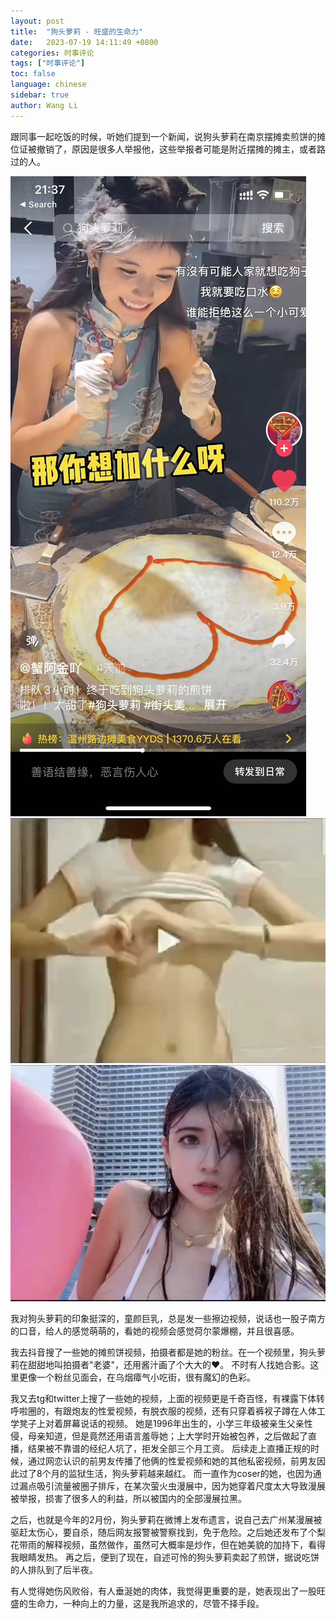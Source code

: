 ```yaml
---
layout: post
title:  "狗头萝莉 - 旺盛的生命力"
date:   2023-07-19 14:11:49 +0800
categories: 时事评论
tags: ["时事评论"]
toc: false
language: chinese
sidebar: true
author: Wang Li
---
```


跟同事一起吃饭的时候，听她们提到一个新闻，说狗头萝莉在南京摆摊卖煎饼的摊位证被撤销了，原因是很多人举报他，这些举报者可能是附近摆摊的摊主，或者路过的人。

![](/assets/image/20230719-gt/3.jpg)
![](/assets/image/20230719-gt/1.jpg)
![](/assets/image/20230719-gt/2.jpg)

我对狗头萝莉的印象挺深的，童颜巨乳，总是发一些擦边视频，说话也一股子南方的口音，给人的感觉萌萌的，看她的视频会感觉荷尔蒙爆棚，并且很喜感。

我去抖音搜了一些她的摊煎饼视频，拍摄者都是她的粉丝。在一个视频里，狗头萝莉在甜甜地叫拍摄者"老婆"，还用酱汁画了个大大的❤。 不时有人找她合影。这里更像一个粉丝见面会，在乌烟瘴气小吃街，很有魔幻的色彩。

我又去tg和twitter上搜了一些她的视频，上面的视频更是千奇百怪，有裸露下体转呼啦圈的，有跟炮友的性爱视频，有脱衣服的视频，还有只穿着裤衩子蹲在人体工学凳子上对着屏幕说话的视频。
她是1996年出生的，小学三年级被亲生父亲性侵，母亲知道，但是竟然还用语言羞辱她；上大学时开始被包养，之后做起了直播，结果被不靠谱的经纪人坑了，拒发全部三个月工资。
后续走上直播正规的时候，通过网恋认识的前男友传播了他俩的性爱视频和她的其他私密视频，前男友因此过了8个月的监狱生活，狗头萝莉越来越红。
而一直作为coser的她，也因为通过漏点吸引流量被圈子排斥，在某次萤火虫漫展中，因为她穿着尺度太大导致漫展被举报，损害了很多人的利益，所以被国内的全部漫展拉黑。

之后，也就是今年的2月份，狗头萝莉在微博上发布遗言，说自己去广州某漫展被驱赶太伤心，要自杀，随后网友报警被警察找到，免于危险。之后她还发布了个梨花带雨的解释视频，虽然做作，虽然可大概率是炒作，但在她美貌的加持下，看得我眼睛发热。
再之后，便到了现在，自述可怜的狗头萝莉卖起了煎饼，据说吃饼的人排队到了后半夜。

有人觉得她伤风败俗，有人垂涎她的肉体，我觉得更重要的是，她表现出了一股旺盛的生命力，一种向上的力量，这是我所追求的，尽管不择手段。
